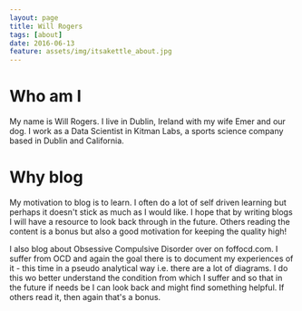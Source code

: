 ```yaml
---
layout: page
title: Will Rogers
tags: [about]
date: 2016-06-13
feature: assets/img/itsakettle_about.jpg
---
```

    
# Who am I
My name is Will Rogers. I live in Dublin, Ireland with my wife Emer and our dog. I work as a Data Scientist in Kitman Labs, a sports science company based in Dublin and California.

# Why blog

My motivation to blog is to learn. I often do a lot of self driven learning but perhaps it doesn't stick as much as I would like. I hope that by writing blogs I will have a resource to look back through in the future. Others reading the content is a bonus but also a good motivation for keeping the quality high! 

I also blog about Obsessive Compulsive Disorder over on foffocd.com. I suffer from OCD and again the goal there is to document my experiences of it - this time in a pseudo analytical way i.e. there are a lot of diagrams. I do this wo better understand the condition from which I suffer and so that in the future if needs be I can look back and might find something helpful. If others read it, then again that's a bonus.